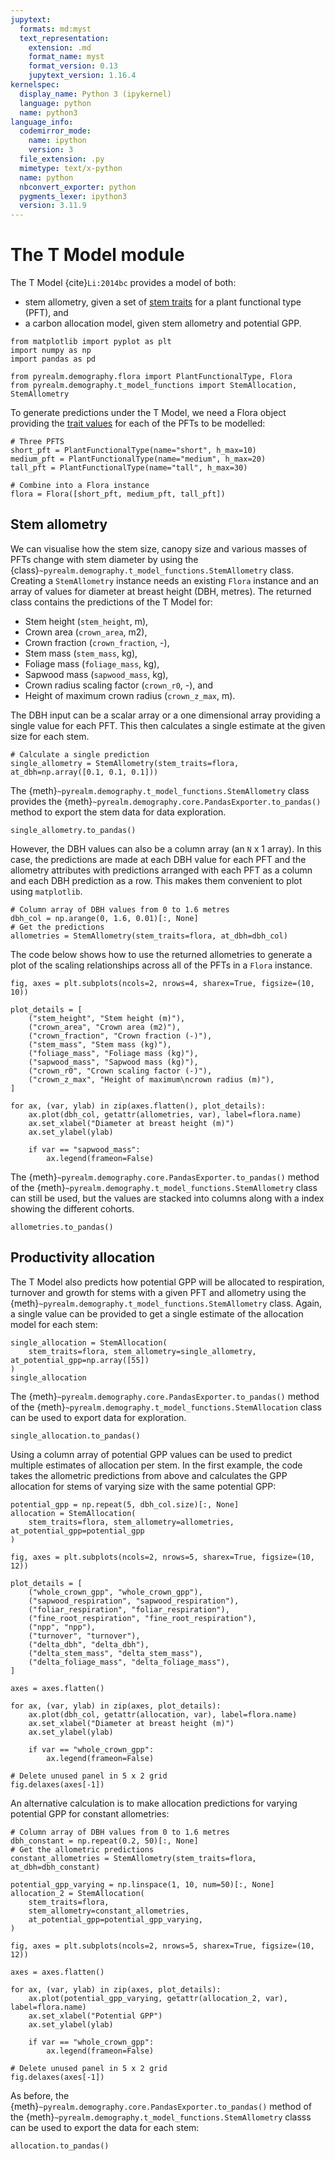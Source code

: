 ```yaml
---
jupytext:
  formats: md:myst
  text_representation:
    extension: .md
    format_name: myst
    format_version: 0.13
    jupytext_version: 1.16.4
kernelspec:
  display_name: Python 3 (ipykernel)
  language: python
  name: python3
language_info:
  codemirror_mode:
    name: ipython
    version: 3
  file_extension: .py
  mimetype: text/x-python
  name: python
  nbconvert_exporter: python
  pygments_lexer: ipython3
  version: 3.11.9
---
```


# The T Model module

The T Model {cite}`Li:2014bc` provides a model of both:

* stem allometry, given a set of [stem traits](./flora.md) for a plant functional type
  (PFT), and
* a carbon allocation model, given stem allometry and potential GPP.

```{code-cell} ipython3
from matplotlib import pyplot as plt
import numpy as np
import pandas as pd

from pyrealm.demography.flora import PlantFunctionalType, Flora
from pyrealm.demography.t_model_functions import StemAllocation, StemAllometry
```

To generate predictions under the T Model, we need a Flora object providing the
[trait values](./flora.md) for each of the PFTs to be modelled:

```{code-cell} ipython3
# Three PFTS
short_pft = PlantFunctionalType(name="short", h_max=10)
medium_pft = PlantFunctionalType(name="medium", h_max=20)
tall_pft = PlantFunctionalType(name="tall", h_max=30)

# Combine into a Flora instance
flora = Flora([short_pft, medium_pft, tall_pft])
```

## Stem allometry

We can visualise how the stem size, canopy size and various masses of PFTs change with
stem diameter by using the {class}`~pyrealm.demography.t_model_functions.StemAllometry`
class. Creating a `StemAllometry` instance needs an existing `Flora` instance and an
array of values for diameter at breast height (DBH, metres). The returned class contains
the predictions of the T Model for:

* Stem height (`stem_height`, m),
* Crown area (`crown_area`, m2),
* Crown fraction (`crown_fraction`, -),
* Stem mass (`stem_mass`, kg),
* Foliage mass (`foliage_mass`, kg),
* Sapwood mass (`sapwood_mass`, kg),
* Crown radius scaling factor (`crown_r0`, -), and
* Height of maximum crown radius (`crown_z_max`, m).

The DBH input can be a scalar array or a one dimensional array providing a single value
for each PFT. This then calculates a single estimate at the given size for each stem.

```{code-cell} ipython3
# Calculate a single prediction
single_allometry = StemAllometry(stem_traits=flora, at_dbh=np.array([0.1, 0.1, 0.1]))
```

The {meth}`~pyrealm.demography.t_model_functions.StemAllometry` class provides the
{meth}`~pyrealm.demography.core.PandasExporter.to_pandas()` method to export the stem
data for data exploration.

```{code-cell} ipython3
single_allometry.to_pandas()
```

However, the DBH values can also be a column array (an `N` x 1 array). In this case, the
predictions are made at each DBH value for each PFT and the allometry attributes with
predictions arranged with each PFT as a column and each DBH prediction as a row. This
makes them convenient to plot using `matplotlib`.

```{code-cell} ipython3
# Column array of DBH values from 0 to 1.6 metres
dbh_col = np.arange(0, 1.6, 0.01)[:, None]
# Get the predictions
allometries = StemAllometry(stem_traits=flora, at_dbh=dbh_col)
```

The code below shows how to use the returned allometries to generate a plot of the
scaling relationships across all of the PFTs in a `Flora` instance.

```{code-cell} ipython3
fig, axes = plt.subplots(ncols=2, nrows=4, sharex=True, figsize=(10, 10))

plot_details = [
    ("stem_height", "Stem height (m)"),
    ("crown_area", "Crown area (m2)"),
    ("crown_fraction", "Crown fraction (-)"),
    ("stem_mass", "Stem mass (kg)"),
    ("foliage_mass", "Foliage mass (kg)"),
    ("sapwood_mass", "Sapwood mass (kg)"),
    ("crown_r0", "Crown scaling factor (-)"),
    ("crown_z_max", "Height of maximum\ncrown radius (m)"),
]

for ax, (var, ylab) in zip(axes.flatten(), plot_details):
    ax.plot(dbh_col, getattr(allometries, var), label=flora.name)
    ax.set_xlabel("Diameter at breast height (m)")
    ax.set_ylabel(ylab)

    if var == "sapwood_mass":
        ax.legend(frameon=False)
```

The {meth}`~pyrealm.demography.core.PandasExporter.to_pandas()` method of the
{meth}`~pyrealm.demography.t_model_functions.StemAllometry` class can still be used, but
the values are stacked into columns along with a index showing the different cohorts.

```{code-cell} ipython3
allometries.to_pandas()
```

## Productivity allocation

The T Model also predicts how potential GPP will be allocated to respiration, turnover
and growth for stems with a given PFT and allometry using the
{meth}`~pyrealm.demography.t_model_functions.StemAllometry` class. Again, a single
value can be provided to get a single estimate of the allocation model for each stem:

```{code-cell} ipython3
single_allocation = StemAllocation(
    stem_traits=flora, stem_allometry=single_allometry, at_potential_gpp=np.array([55])
)
single_allocation
```

The {meth}`~pyrealm.demography.core.PandasExporter.to_pandas()` method of the
{meth}`~pyrealm.demography.t_model_functions.StemAllocation` class can be used to
export data for exploration.

```{code-cell} ipython3
single_allocation.to_pandas()
```

Using a column array of potential GPP values can be used to predict multiple estimates of
allocation per stem. In the first example, the code takes the allometric predictions
from above and calculates the GPP allocation for stems of varying size with the same
potential GPP:

```{code-cell} ipython3
potential_gpp = np.repeat(5, dbh_col.size)[:, None]
allocation = StemAllocation(
    stem_traits=flora, stem_allometry=allometries, at_potential_gpp=potential_gpp
)
```

```{code-cell} ipython3
fig, axes = plt.subplots(ncols=2, nrows=5, sharex=True, figsize=(10, 12))

plot_details = [
    ("whole_crown_gpp", "whole_crown_gpp"),
    ("sapwood_respiration", "sapwood_respiration"),
    ("foliar_respiration", "foliar_respiration"),
    ("fine_root_respiration", "fine_root_respiration"),
    ("npp", "npp"),
    ("turnover", "turnover"),
    ("delta_dbh", "delta_dbh"),
    ("delta_stem_mass", "delta_stem_mass"),
    ("delta_foliage_mass", "delta_foliage_mass"),
]

axes = axes.flatten()

for ax, (var, ylab) in zip(axes, plot_details):
    ax.plot(dbh_col, getattr(allocation, var), label=flora.name)
    ax.set_xlabel("Diameter at breast height (m)")
    ax.set_ylabel(ylab)

    if var == "whole_crown_gpp":
        ax.legend(frameon=False)

# Delete unused panel in 5 x 2 grid
fig.delaxes(axes[-1])
```

An alternative calculation is to make allocation predictions for varying potential GPP
for constant allometries:

```{code-cell} ipython3
# Column array of DBH values from 0 to 1.6 metres
dbh_constant = np.repeat(0.2, 50)[:, None]
# Get the allometric predictions
constant_allometries = StemAllometry(stem_traits=flora, at_dbh=dbh_constant)

potential_gpp_varying = np.linspace(1, 10, num=50)[:, None]
allocation_2 = StemAllocation(
    stem_traits=flora,
    stem_allometry=constant_allometries,
    at_potential_gpp=potential_gpp_varying,
)
```

```{code-cell} ipython3
fig, axes = plt.subplots(ncols=2, nrows=5, sharex=True, figsize=(10, 12))

axes = axes.flatten()

for ax, (var, ylab) in zip(axes, plot_details):
    ax.plot(potential_gpp_varying, getattr(allocation_2, var), label=flora.name)
    ax.set_xlabel("Potential GPP")
    ax.set_ylabel(ylab)

    if var == "whole_crown_gpp":
        ax.legend(frameon=False)

# Delete unused panel in 5 x 2 grid
fig.delaxes(axes[-1])
```

As before, the {meth}`~pyrealm.demography.core.PandasExporter.to_pandas()` method of the
{meth}`~pyrealm.demography.t_model_functions.StemAllometry` classs can be used to export
the data for each stem:

```{code-cell} ipython3
allocation.to_pandas()
```
